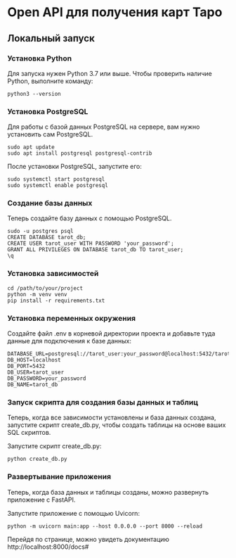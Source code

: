# Open API для получения карт Таро

## Локальный запуск

### Установка Python

Для запуска нужен Python 3.7 или выше. Чтобы проверить наличие Python, выполните команду:

```
python3 --version
```

### Установка PostgreSQL

Для работы с базой данных PostgreSQL на сервере, вам нужно установить сам PostgreSQL.

```
sudo apt update
sudo apt install postgresql postgresql-contrib
```

После установки PostgreSQL, запустите его:

```
sudo systemctl start postgresql
sudo systemctl enable postgresql
```

### Создание базы данных

Теперь создайте базу данных с помощью PostgreSQL.
```
sudo -u postgres psql
CREATE DATABASE tarot_db;
CREATE USER tarot_user WITH PASSWORD 'your_password';
GRANT ALL PRIVILEGES ON DATABASE tarot_db TO tarot_user;
\q
```

### Установка зависимостей

```
cd /path/to/your/project
python -m venv venv
pip install -r requirements.txt
```

### Установка переменных окружения

Создайте файл .env в корневой директории проекта и добавьте туда данные для подключения к базе данных:

```
DATABASE_URL=postgresql://tarot_user:your_password@localhost:5432/tarot_db
DB_HOST=localhost
DB_PORT=5432
DB_USER=tarot_user
DB_PASSWORD=your_password
DB_NAME=tarot_db
```

### Запуск скрипта для создания базы данных и таблиц

Теперь, когда все зависимости установлены и база данных создана, запустите скрипт create_db.py, чтобы создать таблицы на основе ваших SQL скриптов.

Запустите скрипт create_db.py:

```
python create_db.py
```

### Развертывание приложения

Теперь, когда база данных и таблицы созданы, можно развернуть приложение с FastAPI.

Запустите приложение с помощью Uvicorn:

```
python -m uvicorn main:app --host 0.0.0.0 --port 8000 --reload
```

Перейдя по странице, можно увидеть документацию
http://localhost:8000/docs#